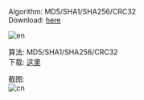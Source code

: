 
Algorithm: MD5/SHA1/SHA256/CRC32<br/>
Download: <a href="http://downloads.weiketing.com/download.do/ChecksumCalculator-1.0.1.dmg">here</a>
<p>

<img src="http://downloads.weiketing.com/download.do/machash_en.jpg"  alt="en" /> 


算法: MD5/SHA1/SHA256/CRC32<br/>
下载: <a href="http://downloads.weiketing.com/download.do/ChecksumCalculator-1.0.1.dmg">这里</a>
<p>

截图:<br />
<img src="http://downloads.weiketing.com/download.do/machash_cn.jpg"  alt="cn" />
